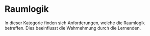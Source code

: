 # Raumlogik

In dieser Kategorie finden sich Anforderungen, welche die Raumlogik betreffen. Dies beeinflusst die Wahrnehmung durch die Lernenden.